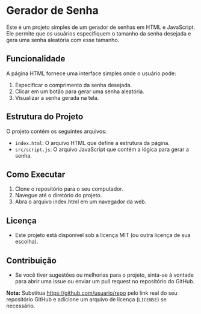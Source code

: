 # Gerador de Senha

Este é um projeto simples de um gerador de senhas em HTML e JavaScript. Ele permite que os usuários especifiquem o tamanho da senha desejada e gera uma senha aleatória com esse tamanho.

## Funcionalidade

A página HTML fornece uma interface simples onde o usuário pode:

1. Especificar o comprimento da senha desejada.
2. Clicar em um botão para gerar uma senha aleatória.
3. Visualizar a senha gerada na tela.

## Estrutura do Projeto

O projeto contém os seguintes arquivos:

- `index.html`: O arquivo HTML que define a estrutura da página.
- `src/script.js`: O arquivo JavaScript que contém a lógica para gerar a senha.

## Como Executar
1. Clone o repositório para o seu computador.
2. Navegue até o diretório do projeto.
3. Abra o arquivo index.html em um navegador da web.

## Licença

- Este projeto está disponível sob a licença MIT (ou outra licença de sua escolha).

## Contribuição

- Se você tiver sugestões ou melhorias para o projeto, sinta-se à vontade para abrir uma issue ou enviar um pull request no repositório do GitHub.

**Nota:** Substitua https://github.com/usuario/repo pelo link real do seu repositório GitHub e adicione um arquivo de licença (``LICENSE``) se necessário.
